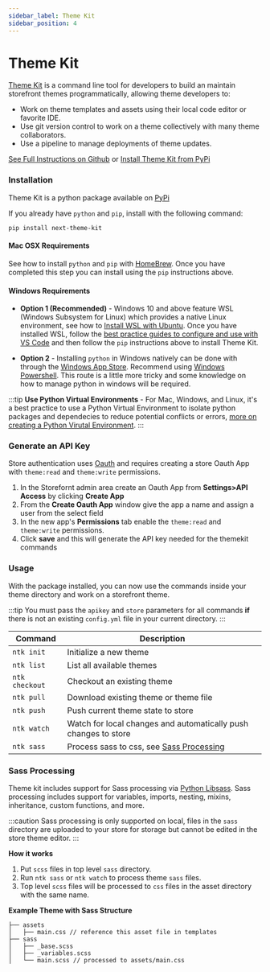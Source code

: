 ```yaml
---
sidebar_label: Theme Kit
sidebar_position: 4
---
```

# Theme Kit

[Theme Kit](https://github.com/29next/theme-kit) is a command line tool for developers to build an maintain storefront themes programmatically, allowing theme developers to:

- Work on theme templates and assets using their local code editor or favorite IDE.
- Use git version control to work on a theme collectively with many theme collaborators.
- Use a pipeline to manage deployments of theme updates.

[See Full Instructions on Github](https://github.com/29next/theme-kit) or [Install Theme Kit from PyPi](https://pypi.org/project/next-theme-kit/)


### Installation

Theme Kit is a python package available on [PyPi](https://pypi.org/project/next-theme-kit/)

If you already have `python` and `pip`, install with the following command:

```
pip install next-theme-kit
```

#### Mac OSX Requirements
See how to install `python` and `pip` with [HomeBrew](https://docs.brew.sh/Homebrew-and-Python#python-3x). Once you have completed this step you can install using the `pip` instructions above.

#### Windows Requirements

* **Option 1 (Recommended)** - Windows 10 and above feature WSL (Windows Subsystem for Linux) which provides a native Linux environment, see how to [Install WSL with Ubuntu](https://docs.microsoft.com/en-us/windows/wsl/install). Once you have installed WSL, follow the [best practice guides to configure and use with VS Code](https://docs.microsoft.com/en-us/windows/wsl/setup/environment) and then follow the `pip` instructions above to install Theme Kit.

* **Option 2** - Installing `python` in Windows natively can be done with through the [Windows App Store](https://apps.microsoft.com/store/detail/python-39/9P7QFQMJRFP7?hl=en-us&gl=us). Recommend using [Windows Powershell](https://apps.microsoft.com/store/detail/powershell/9MZ1SNWT0N5D?hl=en-us&gl=us). This route is a little more tricky and some knowledge on how to manage python in windows will be required.

:::tip
**Use Python Virtual Environments** - For Mac, Windows, and Linux, it's a best practice to use a Python Virtual Environment to isolate python packages and dependecies to reduce potential conflicts or errors, [more on creating a Python Virutal Environment](https://www.freecodecamp.org/news/how-to-setup-virtual-environments-in-python/).
:::

### Generate an API Key
Store authentication uses [Oauth](https://auth0.com/intro-to-iam/what-is-oauth-2/) and requires creating a store Oauth App with `theme:read` and `theme:write` permissions.

1. In the Storefornt admin area create an Oauth App from **Settings>API Access** by clicking **Create App**
2. From the **Create Oauth App** window give the app a name and assign a user from the select field
3. In the new app's **Permissions** tab enable the `theme:read` and `theme:write` permissions.
4. Click **save** and this will generate the API key needed for the themekit commands

### Usage
With the package installed, you can now use the commands inside your theme directory and work on a storefront theme.

:::tip
You must pass the `apikey` and `store` parameters for all commands **if** there is not an existing `config.yml` file in your current directory.
:::

| Command      | Description                          |
| ----------- | ------------------------------------ |
| `ntk init`       | Initialize a new theme  |
| `ntk list`       | List all available themes |
| `ntk checkout`    | Checkout an existing theme |
| `ntk pull`       | Download existing theme or theme file |
| `ntk push`       | Push current theme state to store |
| `ntk watch`    | Watch for local changes and automatically push changes to store |
| `ntk sass`       | Process sass to css, see [Sass Processing](#sass-processing) |


### Sass Processing
Theme kit includes support for Sass processing via [Python Libsass](https://sass.github.io/libsass-python/). Sass processing includes support for variables, imports, nesting, mixins, inheritance, custom functions, and more.

:::caution
Sass processing is only supported on local, files in the `sass` directory are uploaded to your store for storage but cannot be edited in the store theme editor.
:::

**How it works**

1. Put `scss` files in top level `sass` directory.
2. Run `ntk sass` or `ntk watch` to process theme `sass` files.
3. Top level `scss` files will be processed to `css` files in the asset directory with the same name.

**Example Theme with Sass Structure**
```
├── assets
│   ├── main.css // reference this asset file in templates
├── sass
│   ├── _base.scss
│   ├── _variables.scss
│   └── main.scss // processed to assets/main.css
```
